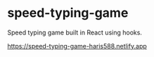 # speed-typing-game

Speed typing game built in React using hooks. 

https://speed-typing-game-haris588.netlify.app
